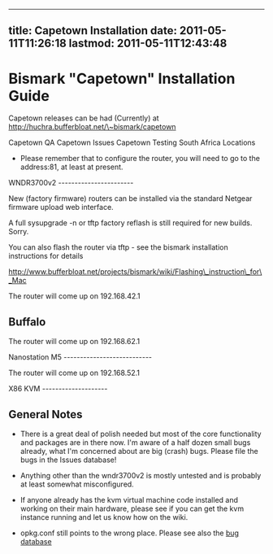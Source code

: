
---
title: Capetown Installation
date: 2011-05-11T11:26:18
lastmod: 2011-05-11T12:43:48
---
Bismark "Capetown" Installation Guide
=====================================

Capetown releases can be had (Currently) at
http://huchra.bufferbloat.net/\~bismark/capetown

<link>Capetown QA</link> <link>Capetown Issues</link> <link>Capetown
Testing</link> <link>South Africa Locations</link>

-   Please remember that to configure the router, you will need to go to
    the address:81, at least at present.

<link>WNDR3700v2</link>
-----------------------

New (factory firmware) routers can be installed via the standard Netgear
firmware upload web interface.

A full sysupgrade -n or tftp factory reflash is still required for new
builds. Sorry.

You can also flash the router via tftp - see the bismark installation
instructions for details

http://www.bufferbloat.net/projects/bismark/wiki/Flashing\_instruction\_for\_Mac

The router will come up on 192.168.42.1

Buffalo
-------

The router will come up on 192.168.62.1

<link>Nanostation M5</link>
---------------------------

The router will come up on 192.168.52.1

<link>X86 KVM</link>
--------------------

General Notes
-------------

-   There is a great deal of polish needed but most of the core
    functionality and packages are in there now. I'm aware of a half
    dozen small bugs already, what I'm concerned about are big (crash)
    bugs. Please file the bugs in the Issues database!

<!-- -->

-   Anything other than the wndr3700v2 is mostly untested and is
    probably at least somewhat misconfigured.

<!-- -->

-   If anyone already has the kvm virtual machine code installed and
    working on their main hardware, please see if you can get the kvm
    instance running and let us know how on the wiki.

<!-- -->

-   opkg.conf still points to the wrong place. Please see also the [bug
    database](http://www.bufferbloat.net/projects/bismark/issues)

